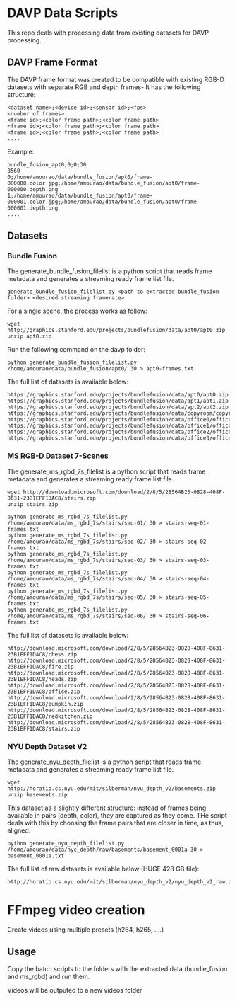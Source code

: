 # DAVP Data Scripts

This repo deals with processing data from existing datasets for DAVP processing.

## DAVP Frame Format

The DAVP frame format was created to be compatible with existing RGB-D datasets with separate RGB and depth frames-
It has the following structure:

```
<dataset name>;<device id>;<sensor id>;<fps>
<number of frames>
<frame id>;<color frame path>;<color frame path>
<frame id>;<color frame path>;<color frame path>
<frame id>;<color frame path>;<color frame path>
....
```

Example:

```
bundle_fusion_apt0;0;0;30
8560
0;/home/amourao/data/bundle_fusion/apt0/frame-000000.color.jpg;/home/amourao/data/bundle_fusion/apt0/frame-000000.depth.png
1;/home/amourao/data/bundle_fusion/apt0/frame-000001.color.jpg;/home/amourao/data/bundle_fusion/apt0/frame-000001.depth.png
....
```


## Datasets

### Bundle Fusion

The generate_bundle_fusion_filelist is a python script that reads frame metadata and generates a streaming ready frame list file.

```
generate_bundle_fusion_filelist.py <path to extracted bundle_fusion folder> <desired streaming framerate>
```

For a single scene, the process works as follow:

```
wget http://graphics.stanford.edu/projects/bundlefusion/data/apt0/apt0.zip
unzip apt0.zip
```

Run the following command on the davp folder:

```
python generate_bundle_fusion_filelist.py /home/amourao/data/bundle_fusion/apt0/ 30 > apt0-frames.txt
```

The full list of datasets is available below:

```
https://graphics.stanford.edu/projects/bundlefusion/data/apt0/apt0.zip
https://graphics.stanford.edu/projects/bundlefusion/data/apt1/apt1.zip
https://graphics.stanford.edu/projects/bundlefusion/data/apt2/apt2.zip
https://graphics.stanford.edu/projects/bundlefusion/data/copyroom/copyroom.zip
https://graphics.stanford.edu/projects/bundlefusion/data/office0/office0.zip
https://graphics.stanford.edu/projects/bundlefusion/data/office1/office1.zip
https://graphics.stanford.edu/projects/bundlefusion/data/office2/office2.zip
https://graphics.stanford.edu/projects/bundlefusion/data/office3/office3.zip
```

### MS RGB-D Dataset 7-Scenes 

The generate_ms_rgbd_7s_filelist is a python script that reads frame metadata and generates a streaming ready frame list file.


```
wget http://download.microsoft.com/download/2/8/5/28564B23-0828-408F-8631-23B1EFF1DAC8/stairs.zip
unzip stairs.zip
```

```
python generate_ms_rgbd_7s_filelist.py /home/amourao/data/ms_rgbd_7s/stairs/seq-01/ 30 > stairs-seq-01-frames.txt
python generate_ms_rgbd_7s_filelist.py /home/amourao/data/ms_rgbd_7s/stairs/seq-02/ 30 > stairs-seq-02-frames.txt
python generate_ms_rgbd_7s_filelist.py /home/amourao/data/ms_rgbd_7s/stairs/seq-03/ 30 > stairs-seq-03-frames.txt
python generate_ms_rgbd_7s_filelist.py /home/amourao/data/ms_rgbd_7s/stairs/seq-04/ 30 > stairs-seq-04-frames.txt
python generate_ms_rgbd_7s_filelist.py /home/amourao/data/ms_rgbd_7s/stairs/seq-05/ 30 > stairs-seq-05-frames.txt
python generate_ms_rgbd_7s_filelist.py /home/amourao/data/ms_rgbd_7s/stairs/seq-06/ 30 > stairs-seq-06-frames.txt
```


The full list of datasets is available below:

```
http://download.microsoft.com/download/2/8/5/28564B23-0828-408F-8631-23B1EFF1DAC8/chess.zip
http://download.microsoft.com/download/2/8/5/28564B23-0828-408F-8631-23B1EFF1DAC8/fire.zip
http://download.microsoft.com/download/2/8/5/28564B23-0828-408F-8631-23B1EFF1DAC8/heads.zip
http://download.microsoft.com/download/2/8/5/28564B23-0828-408F-8631-23B1EFF1DAC8/office.zip
http://download.microsoft.com/download/2/8/5/28564B23-0828-408F-8631-23B1EFF1DAC8/pumpkin.zip
http://download.microsoft.com/download/2/8/5/28564B23-0828-408F-8631-23B1EFF1DAC8/redkitchen.zip
http://download.microsoft.com/download/2/8/5/28564B23-0828-408F-8631-23B1EFF1DAC8/stairs.zip
```


### NYU Depth Dataset V2 



The generate_nyu_depth_filelist is a python script that reads frame metadata and generates a streaming ready frame list file.

```
wget http://horatio.cs.nyu.edu/mit/silberman/nyu_depth_v2/basements.zip
unzip basements.zip
```

This dataset as a slightly different structure: instead of frames being available in pairs (depth, color), they are captured as they come.
THe script deals with this by choosing the frame pairs that are closer in time, as thus, aligned.


```
python generate_nyu_depth_filelist.py /home/amourao/data/nyc_depth/raw/basements/basement_0001a 30 > basement_0001a.txt
```

The full list of raw datasets is available below (HUGE 428 GB file):

```
http://horatio.cs.nyu.edu/mit/silberman/nyu_depth_v2/nyu_depth_v2_raw.zip
```

# FFmpeg video creation

Create videos using multiple presets (h264, h265, ....)

## Usage

Copy the batch scripts to the folders with the extracted data (bundle_fusion and ms_rgbd) and run them.

Videos will be outputed to a new videos folder